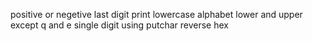 positive or negetive
last digit
print lowercase alphabet
lower and upper
except q and e
single digit
using putchar
reverse
hex
